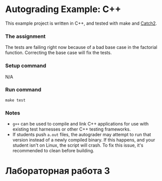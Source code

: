 # Autograding Example: C++
This example project is written in C++, and tested with make and [Catch2](https://github.com/catchorg/Catch2).

### The assignment
The tests are failing right now because of a bad base case in the factorial function. Correcting the base case will fix the tests.

### Setup command
N/A

### Run command
`make test`

### Notes
- `g++` can be used to compile and link C++ applications for use with existing test harnesses or other C++ testing frameworks.
- If students push `a.out` files, the autograder may attempt to run that version instead of a newly compiled binary. If this happens, and your student isn't on Linux, the script will crash. To fix this issue, it's recommended to clean before building.


# Лабораторная работа 3
